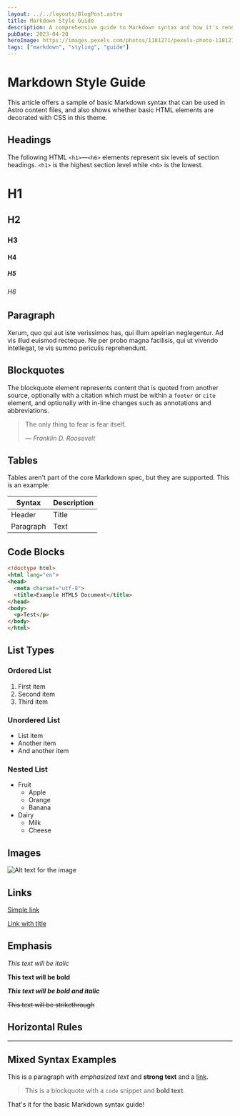 ```yaml
---
layout: ../../layouts/BlogPost.astro
title: Markdown Style Guide
description: A comprehensive guide to Markdown syntax and how it's rendered on this blog
pubDate: 2023-04-20
heroImage: https://images.pexels.com/photos/1181271/pexels-photo-1181271.jpeg
tags: ["markdown", "styling", "guide"]
---
```


# Markdown Style Guide

This article offers a sample of basic Markdown syntax that can be used in Astro content files, and also shows whether basic HTML elements are decorated with CSS in this theme.

## Headings

The following HTML `<h1>`—`<h6>` elements represent six levels of section headings. `<h1>` is the highest section level while `<h6>` is the lowest.

# H1
## H2
### H3
#### H4
##### H5
###### H6

## Paragraph

Xerum, quo qui aut iste verissimos has, qui illum apeirian neglegentur. Ad vis illud euismod recteque. Ne per probo magna facilisis, qui ut vivendo intellegat, te vis summo periculis reprehendunt.

## Blockquotes

The blockquote element represents content that is quoted from another source, optionally with a citation which must be within a `footer` or `cite` element, and optionally with in-line changes such as annotations and abbreviations.

> The only thing to fear is fear itself.
>
> — <cite>Franklin D. Roosevelt</cite>

## Tables

Tables aren't part of the core Markdown spec, but they are supported. This is an example:

| Syntax      | Description |
| ----------- | ----------- |
| Header      | Title       |
| Paragraph   | Text        |

## Code Blocks

```html
<!doctype html>
<html lang="en">
<head>
  <meta charset="utf-8">
  <title>Example HTML5 Document</title>
</head>
<body>
  <p>Test</p>
</body>
</html>
```

## List Types

### Ordered List

1. First item
2. Second item
3. Third item

### Unordered List

- List item
- Another item
- And another item

### Nested List

- Fruit
  - Apple
  - Orange
  - Banana
- Dairy
  - Milk
  - Cheese

## Images

![Alt text for the image](https://images.pexels.com/photos/1591060/pexels-photo-1591060.jpeg)

## Links

[Simple link](https://www.example.com)

[Link with title](https://www.example.com "Title text!")

## Emphasis

*This text will be italic*

**This text will be bold**

***This text will be bold and italic***

~~This text will be strikethrough~~

## Horizontal Rules

---

## Mixed Syntax Examples

This is a paragraph with *emphasized text* and **strong text** and a [link](https://example.com).

> This is a blockquote with a `code` snippet and **bold text**.

That's it for the basic Markdown syntax guide!